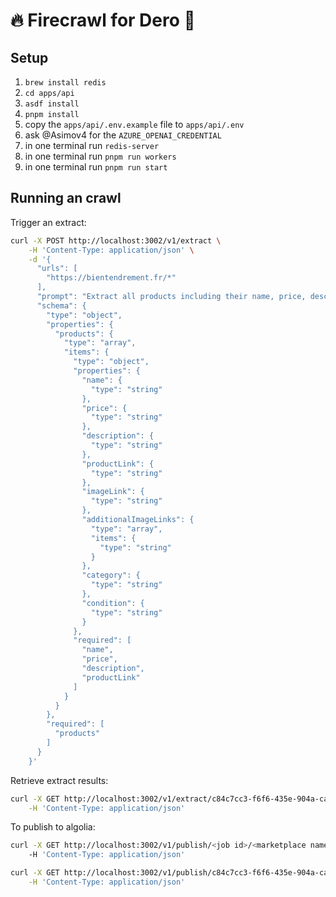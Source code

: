 # 🔥 Firecrawl for Dero 🐨

## Setup

1. `brew install redis`
1. `cd apps/api`
1. `asdf install`
1. `pnpm install`
1. copy the `apps/api/.env.example` file to `apps/api/.env`
1. ask @Asimov4 for the `AZURE_OPENAI_CREDENTIAL`
1. in one terminal run `redis-server`
1. in one terminal run `pnpm run workers`
1. in one terminal run `pnpm run start`

## Running an crawl

Trigger an extract:

```bash
curl -X POST http://localhost:3002/v1/extract \
    -H 'Content-Type: application/json' \
    -d '{
      "urls": [
        "https://bientendrement.fr/*"
      ],
      "prompt": "Extract all products including their name, price, description, category, condition from the website.",
      "schema": {
        "type": "object",
        "properties": {
          "products": {
            "type": "array",
            "items": {
              "type": "object",
              "properties": {
                "name": {
                  "type": "string"
                },
                "price": {
                  "type": "string"
                },
                "description": {
                  "type": "string"
                },
                "productLink": {
                  "type": "string"
                },
                "imageLink": {
                  "type": "string"
                },
                "additionalImageLinks": {
                  "type": "array",
                  "items": {
                    "type": "string"
                  }
                },
                "category": {
                  "type": "string"
                },
                "condition": {
                  "type": "string"
                }
              },
              "required": [
                "name",
                "price",
                "description",
                "productLink"
              ]
            }
          }
        },
        "required": [
          "products"
        ]
      }
    }'
```

Retrieve extract results:

```bash
curl -X GET http://localhost:3002/v1/extract/c84c7cc3-f6f6-435e-904a-ca5b3e9c17f9 \
    -H 'Content-Type: application/json'
```

To publish to algolia:

```bash
curl -X GET http://localhost:3002/v1/publish/<job id>/<marketplace name (with %20 instead of spaces)> \
    -H 'Content-Type: application/json'
```

```bash
curl -X GET http://localhost:3002/v1/publish/c84c7cc3-f6f6-435e-904a-ca5b3e9c17f9/Bien%20Tendrement \
    -H 'Content-Type: application/json'
```
